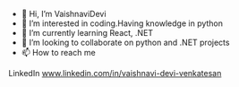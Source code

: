 - 👋 Hi, I’m VaishnaviDevi
- 👀 I’m interested in coding.Having knowledge in python
- 🌱 I’m currently learning React, .NET
- 💞️ I’m looking to collaborate on python and .NET projects
- 📫 How to reach me 

LinkedIn
www.linkedin.com/in/vaishnavi-devi-venkatesan

<!---
vaishnaviDevi05/vaishnaviDevi05 is a ✨ special ✨ repository because its `README.md` (this file) appears on your GitHub profile.
You can click the Preview link to take a look at your changes.
--->

